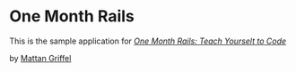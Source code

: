 # One Month Rails

This is the sample application for
[*One Month Rails: Teach Yourselt to Code*](http://onemonthrails.com)

by [Mattan Griffel](http://mattangriffel.com)
